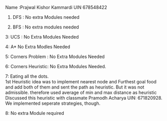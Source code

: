Name :Prajwal Kishor Kammardi
UIN 678548422


1. DFS : No extra Modules needed

2. BFS : No extra modules needed

3: UCS : No Extra Modules Needed

4: A* No Extra Modles Needed

5: Corners Problem : No Extra Modules Needed

6: Corners Heuristic: No Extra Modules Needed. 

7: Eating all the dots.  
   1st Heuristic idea was to implement nearest node and Furthest goal food and add both of them and sent the path as heuristic. But it was not admissible. 
   therefore used average of min and max distance as heuristic
   Discussed this heuristic with classmate Pramodh Acharya UIN: 671820928.
   We implemented seperate strategies, though.
	
8: No extra Module required
